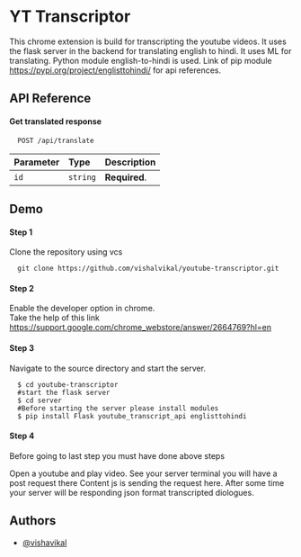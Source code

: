 
# YT Transcriptor

This chrome extension is build for transcripting the youtube videos. It uses the flask 
server in the backend for translating english to hindi. It uses ML for translating. 
Python module english-to-hindi is used. Link of pip module
https://pypi.org/project/englisttohindi/  for api references.




## API Reference

#### Get translated response

```http
  POST /api/translate 
```

| Parameter | Type     | Description                |
| :-------- | :------- | :------------------------- |
| `id` | `string` | **Required**.   |

## Demo

#### Step 1
Clone the repository using vcs
```http
  git clone https://github.com/vishalvikal/youtube-transcriptor.git
```
#### Step 2
 Enable the developer option in chrome.  
 Take the help of this link https://support.google.com/chrome_webstore/answer/2664769?hl=en
 
#### Step 3
 Navigate to the source directory and start the server. 
```
  $ cd youtube-transcriptor
  #start the flask server 
  $ cd server
  #Before starting the server please install modules
  $ pip install Flask youtube_transcript_api englisttohindi
````
#### Step 4
  Before going to last step you must have done above steps

  Open a youtube and play video. See your server terminal you will have a post request there
  Content js is sending the request here. After some time your server will be responding
  json format transcripted diologues. 



## Authors

- [@vishavikal](https://www.github.com/vishalvikal)


